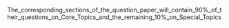 The_corresponding_sections_of_the_question_paper_will_contain_90%_of_their_questions_on_Core_Topics_and_the_remaining_10%_on_Special_Topics
